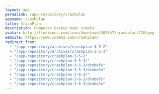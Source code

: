 ```yaml
---
layout: app
permalink: /app-repository/crashplan
appname: crashplan
title: CrashPlan
description: Computer backup made simple.
avatar: http://findicons.com/icon/download/587047/crashplan/128/png
website: https://www.code42.com/crashplan/
redirect_from:
  - "/app-repository/archives/crashplan-3-5-2"
  - "/app-repository/archives/crashplan-3-5-3"
  - "/app-repository/crashplan-3-5-2"
  - "/app-repository/crashplan-3-5-3/"
  - "/app-repository/crashplan-3-5-3/drobofs"
  - "/app-repository/crashplan-3-5-3/drobo5n"
  - "/app-repository/crashplan-3-6-3/"
  - "/app-repository/crashplan-3-6-3/drobofs"
  - "/app-repository/crashplan-3-6-3/drobo5n"
---
```


